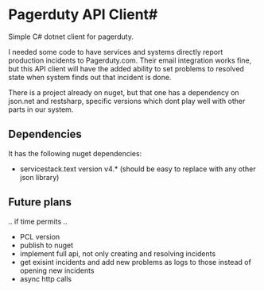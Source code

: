 # Pagerduty API Client#

Simple C# dotnet client for pagerduty.

I needed some code to have services and systems directly report production incidents to Pagerduty.com. Their email integration works fine, but this API client will have the added ability to set problems to resolved state when system finds out that incident is done.

There is a project already on nuget, but that one has a dependency on json.net and restsharp, specific versions which dont play well with other parts in our system.


## Dependencies ##

It has the following nuget dependencies:

- servicestack.text version v4.* (should be easy to replace with any other json library)

## Future plans ##

.. if time permits ..

- PCL version
- publish to nuget
- implement full api, not only creating and resolving incidents
- get exisint incidents and add new problems as logs to those instead of opening new incidents
- async http calls
